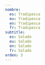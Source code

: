 ```yaml
---
nombre:
  es: Tradipesca
  eu: Tradipesca
  en: Tradipesca
  fr: Tradipesca
subtitle:
  es: Salado
  eu: Salado
  en: Salado
  fr: Salado
orden: 3
---
```


